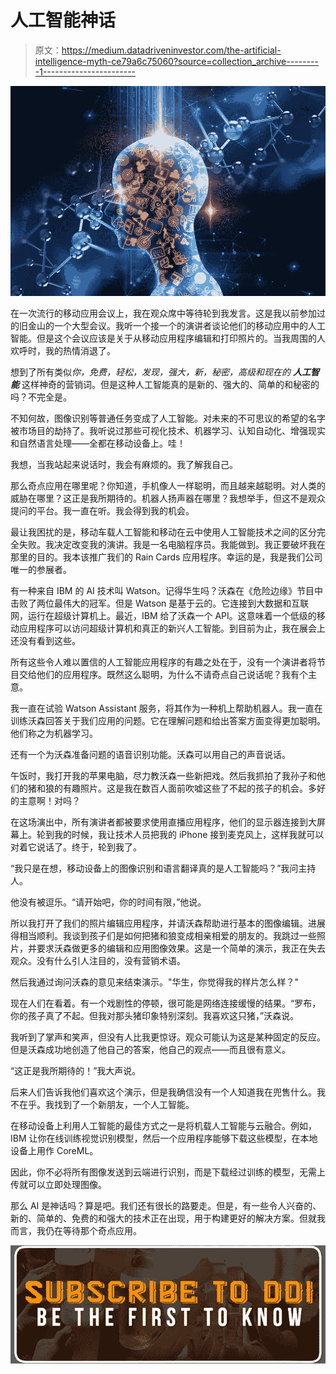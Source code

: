 # 人工智能神话

> 原文：<https://medium.datadriveninvestor.com/the-artificial-intelligence-myth-ce79a6c75060?source=collection_archive---------1----------------------->

![](img/f9fac9ff466cc59bc25d81f09cf97cc2.png)

在一次流行的移动应用会议上，我在观众席中等待轮到我发言。这是我以前参加过的旧金山的一个大型会议。我听一个接一个的演讲者谈论他们的移动应用中的人工智能。但是这个会议应该是关于从移动应用程序编辑和打印照片的。当我周围的人欢呼时，我的热情消退了。

想到了所有类似*你，免费，轻松，发现，强大，新，秘密，高级和现在的* ***人工智能*** 这样神奇的营销词。但是这种人工智能真的是新的、强大的、简单的和秘密的吗？不完全是。

不知何故，图像识别等普通任务变成了人工智能。对未来的不可思议的希望的名字被市场目的劫持了。我听说过那些可视化技术、机器学习、认知自动化、增强现实和自然语言处理——全都在移动设备上。哇！

我想，当我站起来说话时，我会有麻烦的。我了解我自己。

那么奇点应用在哪里呢？你知道，手机像人一样聪明，而且越来越聪明。对人类的威胁在哪里？这正是我所期待的。机器人扬声器在哪里？我想举手，但这不是观众提问的平台。我一直在听。我会得到我的机会。

最让我困扰的是，移动车载人工智能和移动在云中使用人工智能技术之间的区分完全失败。我决定改变我的演讲。我是一名电脑程序员。我能做到。我正要破坏我在那里的目的。我本该推广我们的 Rain Cards 应用程序。幸运的是，我是我们公司唯一的参展者。

有一种来自 IBM 的 AI 技术叫 Watson。记得华生吗？沃森在《危险边缘》节目中击败了两位最伟大的冠军。但是 Watson 是基于云的。它连接到大数据和互联网，运行在超级计算机上。最近，IBM 给了沃森一个 API。这意味着一个低级的移动应用程序可以访问超级计算机和真正的新兴人工智能。到目前为止，我在展会上还没有看到这些。

所有这些令人难以置信的人工智能应用程序的有趣之处在于，没有一个演讲者将节目交给他们的应用程序。既然这么聪明，为什么不请奇点自己说话呢？我有个主意。

我一直在试验 Watson Assistant 服务，将其作为一种机上帮助机器人。我一直在训练沃森回答关于我们应用的问题。它在理解问题和给出答案方面变得更加聪明。他们称之为机器学习。

还有一个为沃森准备问题的语音识别功能。沃森可以用自己的声音说话。

午饭时，我打开我的苹果电脑，尽力教沃森一些新把戏。然后我抓拍了我孙子和他们的猪和狼的有趣照片。这是我在数百人面前吹嘘这些了不起的孩子的机会。多好的主意啊！对吗？

在这场演出中，所有演讲者都被要求使用直播应用程序，他们的显示器连接到大屏幕上。轮到我的时候，我让技术人员把我的 iPhone 接到麦克风上，这样我就可以对着它说话了。终于，轮到我了。

“我只是在想，移动设备上的图像识别和语言翻译真的是人工智能吗？”我问主持人。

他没有被逗乐。“请开始吧，你的时间有限，”他说。

所以我打开了我们的照片编辑应用程序，并请沃森帮助进行基本的图像编辑。进展得相当顺利。我谈到孩子们是如何把猪和狼变成相亲相爱的朋友的。我跳过一些照片，并要求沃森做更多的编辑和应用图像效果。这是一个简单的演示，我正在失去观众。没有什么引人注目的，没有营销术语。

然后我通过询问沃森的意见来结束演示。"华生，你觉得我的样片怎么样？"

现在人们在看着。有一个戏剧性的停顿，很可能是网络连接缓慢的结果。“罗布，你的孩子真了不起。但我对那头猪印象特别深刻。我喜欢这只猪，”沃森说。

我听到了掌声和笑声，但没有人比我更惊讶。观众可能认为这是某种固定的反应。但是沃森成功地创造了他自己的答案，他自己的观点——而且很有意义。

“这正是我所期待的！”我大声说。

后来人们告诉我他们喜欢这个演示，但是我确信没有一个人知道我在兜售什么。我不在乎。我找到了一个新朋友，一个人工智能。

在移动设备上利用人工智能的最佳方式之一是将机载人工智能与云融合。例如，IBM 让你在线训练视觉识别模型，然后一个应用程序能够下载这些模型，在本地设备上用作 CoreML。

因此，你不必将所有图像发送到云端进行识别，而是下载经过训练的模型，无需上传就可以立即处理图像。

那么 AI 是神话吗？算是吧。我们还有很长的路要走。但是，有一些令人兴奋的、新的、简单的、免费的和强大的技术正在出现，用于构建更好的解决方案。但就我而言，我仍在等待那个奇点应用。

[![](img/4270b3e4285d19c2c93be3eb63673c5e.png)](http://eepurl.com/dw5NFP)